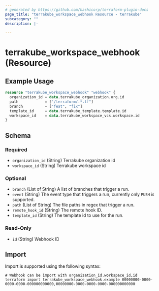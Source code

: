 ```yaml
---
# generated by https://github.com/hashicorp/terraform-plugin-docs
page_title: "terrakube_workspace_webhook Resource - terrakube"
subcategory: ""
description: |-
  
---
```


# terrakube_workspace_webhook (Resource)



## Example Usage

```terraform
resource "terrakube_workspace_webhook" "webhook" {
  organization_id = data.terrakube_organization.org.id
  path            = ["/terraform/.*.tf"]
  branch          = ["feat", "fix"]
  template_id     = data.terrakube_template.template.id
  workspace_id    = data.terrakube_workspace_vcs.workspace.id
}
```

<!-- schema generated by tfplugindocs -->
## Schema

### Required

- `organization_id` (String) Terrakube organization id
- `workspace_id` (String) Terrakube workspace id

### Optional

- `branch` (List of String) A list of branches that trigger a run.
- `event` (String) The event type that triggers a run, currently only `PUSH` is supported.
- `path` (List of String) The file paths in regex that trigger a run.
- `remote_hook_id` (String) The remote hook ID.
- `template_id` (String) The template id to use for the run.

### Read-Only

- `id` (String) Webhook ID

## Import

Import is supported using the following syntax:

```shell
# Webhook can be import with organization_id,workspace_id,id
terraform import terrakube_workspace_webhook.example 00000000-0000-0000-0000-000000000000,00000000-0000-0000-0000-000000000000
```
